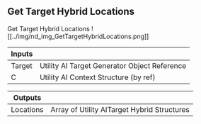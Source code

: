 ## Get Target Hybrid Locations
Get Target Hybrid Locations
![[../img/nd_img_GetTargetHybridLocations.png]]

|Inputs||
|--|--|
| Target | Utility AI Target Generator Object Reference |
| C | Utility AI Context Structure (by ref) |

|Outputs||
|--|--|
| Locations | Array of Utility AITarget Hybrid Structures |
